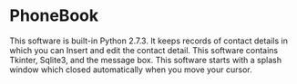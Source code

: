 # PhoneBook
This software is built-in Python 2.7.3.  It keeps records of contact details in which you can Insert and edit the contact detail. This software contains Tkinter, Sqlite3, and the message box. This software starts with a splash window which closed automatically when you move your cursor.
